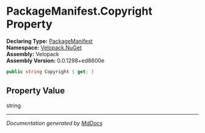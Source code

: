 ﻿<!--  
  <auto-generated>   
    The contents of this file were generated by a tool.  
    Changes to this file may be list if the file is regenerated  
  </auto-generated>   
-->

# PackageManifest.Copyright Property

**Declaring Type:** [PackageManifest](../index.md)  
**Namespace:** [Velopack.NuGet](../../index.md)  
**Assembly:** Velopack  
**Assembly Version:** 0.0.1298+ed8600e

```csharp
public string Copyright { get; }
```

## Property Value

string

___

*Documentation generated by [MdDocs](https://github.com/ap0llo/mddocs)*
